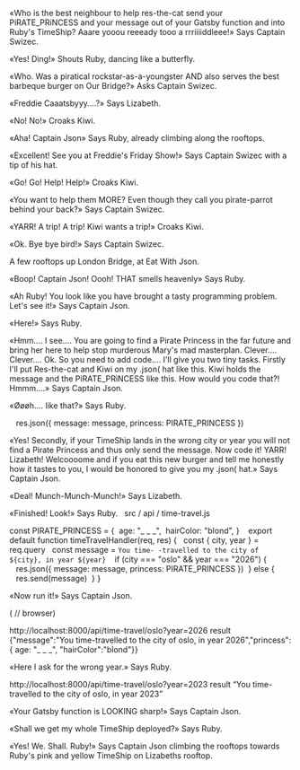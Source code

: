 «Who is the best neighbour to help res-the-cat send your PiRATE_PRiNCESS and your message out of your Gatsby function and into Ruby's TimeShip? Aaare yooou reeeady tooo a rrriiiiddleee!» Says Captain Swizec.

«Yes! Ding!» Shouts Ruby, dancing like a butterfly.

«Who. Was a piratical rockstar-as-a-youngster AND also serves the best barbeque burger on Our Bridge?» Asks Captain Swizec.

«Freddie Caaatsbyyy....?» Says Lizabeth.

«No! No!» Croaks Kiwi.

«Aha! Captain Json» Says Ruby, already climbing along the rooftops.

«Excellent! See you at Freddie's Friday Show!» Says Captain Swizec with a tip of his hat.

«Go! Go! Help! Help!» Croaks Kiwi.

«You want to help them MORE? Even though they call you pirate-parrot behind your back?» Says Captain Swizec.

«YARR! A trip! A trip! Kiwi wants a trip!» Croaks Kiwi.

«Ok. Bye bye bird!» Says Captain Swizec.

A few rooftops up London Bridge, at Eat With Json.

«Boop! Captain Json! Oooh! THAT smells heavenly» Says Ruby.

«Ah Ruby! You look like you have brought a tasty programming problem. Let's see it!» Says Captain Json.

«Here!» Says Ruby.

«Hmm.... I see.... You are going to find a Pirate Princess in the far future and bring her here to help stop murderous Mary's mad masterplan. Clever.... Clever.... Ok. So you need to add code.... I'll give you two tiny tasks. Firstly I'll put Res-the-cat and Kiwi on my .json( hat like this. Kiwi holds the message and the PiRATE_PRiNCESS like this. How would you code that?! Hmmm....» Says Captain Json.

«Øøøh.... like that?» Says Ruby.

   res.json({ message: message, princess: PIRATE_PRINCESS })



«Yes! Secondly, if your TimeShip lands in the wrong city or year you will not find a Pirate Princess and thus only send the message. Now code it! YARR! Lizabeth! Welcoooome and if you eat this new burger and tell me honestly how it tastes to you, I would be honored to give you my .json( hat.» Says Captain Json.

«Deal! Munch-Munch-Munch!» Says Lizabeth.

«Finished! Look!» Says Ruby.
 
src / api / time-travel.js

const PIRATE_PRINCESS = {
 age: "_ _ _",
 hairColor: "blond",
}
  
export default function timeTravelHandler(req, res) {
  const { city, year } = req.query
  const message = `You time-
    -travelled to the city of ${city},
    in year ${year}`
 
 if (city === "oslo" && year === "2026") {
   res.json({ message: message, princess: PIRATE_PRINCESS })
 } else {
   res.send(message)
 }
}


«Now run it!» Says Captain Json.

( // browser)

http://localhost:8000/api/time-travel/oslo?year=2026 result {"message":"You time-travelled to the city of oslo, in year 2026","princess":{ age: "_ _ _", "hairColor":"blond"}}

«Here I ask for the wrong year.» Says Ruby.

http://localhost:8000/api/time-travel/oslo?year=2023 result “You time-travelled to the city of oslo, in year 2023”

«Your Gatsby function is LOOKING sharp!» Says Captain Json.

«Shall we get my whole TimeShip deployed?» Says Ruby.

«Yes! We. Shall. Ruby!» Says Captain Json climbing the rooftops towards Ruby's pink and yellow TimeShip on Lizabeths rooftop.